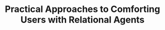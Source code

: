 ---
name: "Practical Approaches To Comforting Users With"
title: "Practical Approaches to Comforting Users with Relational Agents"
project: null
event: "ACM SIGCHI Conference on Human Factors in Computing Systems (CHI), San Jose, CA."
authors:
- name: "Bickmore, T."
- name: "Schulman, D."
year: 2007
resources:
- name: "CHI07"
  src: "CHI07.pdf"
external_url: null
draft: false
---